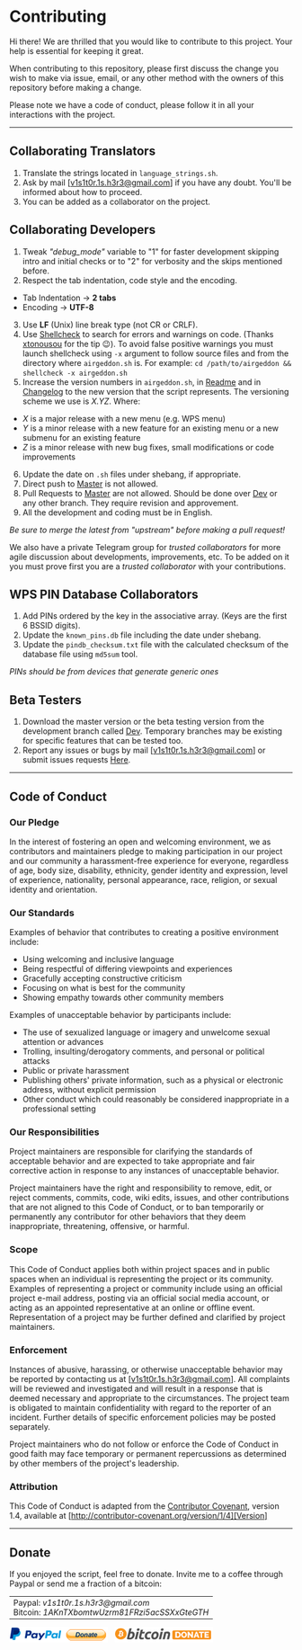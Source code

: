 # Contributing

Hi there! We are thrilled that you would like to contribute to this project. Your help is essential for keeping it great.

When contributing to this repository, please first discuss the change you wish to make via issue,
email, or any other method with the owners of this repository before making a change. 

Please note we have a code of conduct, please follow it in all your interactions with the project.

---

## Collaborating Translators

1. Translate the strings located in `language_strings.sh`.
2. Ask by mail [v1s1t0r.1s.h3r3@gmail.com] if you have any doubt. You'll be informed about how to proceed.
3. You can be added as a collaborator on the project.

## Collaborating Developers

1. Tweak *"debug_mode"* variable to "1" for faster development skipping intro and initial checks or to "2" for verbosity and the skips mentioned before.
2. Respect the tab indentation, code style and the encoding.
 - Tab Indentation &#8594; **2 tabs**
 - Encoding &#8594; **UTF-8**
3. Use **LF** (Unix) line break type (not CR or CRLF).
4. Use [Shellcheck] to search for errors and warnings on code. (Thanks [xtonousou] for the tip :wink:). To avoid false positive warnings you must launch shellcheck using `-x` argument to follow source files and from the directory where `airgeddon.sh` is. For example: `cd /path/to/airgeddon && shellcheck -x airgeddon.sh`
5. Increase the version numbers in `airgeddon.sh`, in [Readme] and in [Changelog] to the new version that the script represents. The versioning scheme we use is *X.YZ*. Where:
 - *X* is a major release with a new menu (e.g. WPS menu)
 - *Y* is a minor release with a new feature for an existing menu or a new submenu for an existing feature
 - *Z* is a minor release with new bug fixes, small modifications or code improvements
6. Update the date on `.sh` files under shebang, if appropriate.
7. Direct push to [Master] is not allowed.
8. Pull Requests to [Master] are not allowed. Should be done over [Dev] or any other branch. They require revision and approvement.
9. All the development and coding must be in English.

*Be sure to merge the latest from "upstream" before making a pull request!*

We also have a private Telegram group for *trusted collaborators* for more agile discussion about developments, improvements, etc. 
To be added on it you must prove first you are a *trusted collaborator* with your contributions.

## WPS PIN Database Collaborators

1. Add PINs ordered by the key in the associative array. (Keys are the first 6 BSSID digits).
2. Update the `known_pins.db` file including the date under shebang.
3. Update the `pindb_checksum.txt` file with the calculated checksum of the database file using `md5sum` tool.

*PINs should be from devices that generate generic ones*

## Beta Testers

1. Download the master version or the beta testing version from the development branch called [Dev]. Temporary branches may be existing for specific features that can be tested too.
2. Report any issues or bugs by mail [v1s1t0r.1s.h3r3@gmail.com] or submit issues requests [Here].

---

## Code of Conduct

### Our Pledge

In the interest of fostering an open and welcoming environment, we as
contributors and maintainers pledge to making participation in our project and
our community a harassment-free experience for everyone, regardless of age, body
size, disability, ethnicity, gender identity and expression, level of experience,
nationality, personal appearance, race, religion, or sexual identity and
orientation.

### Our Standards

Examples of behavior that contributes to creating a positive environment
include:

* Using welcoming and inclusive language
* Being respectful of differing viewpoints and experiences
* Gracefully accepting constructive criticism
* Focusing on what is best for the community
* Showing empathy towards other community members

Examples of unacceptable behavior by participants include:

* The use of sexualized language or imagery and unwelcome sexual attention or
advances
* Trolling, insulting/derogatory comments, and personal or political attacks
* Public or private harassment
* Publishing others' private information, such as a physical or electronic
  address, without explicit permission
* Other conduct which could reasonably be considered inappropriate in a
  professional setting

### Our Responsibilities

Project maintainers are responsible for clarifying the standards of acceptable
behavior and are expected to take appropriate and fair corrective action in
response to any instances of unacceptable behavior.

Project maintainers have the right and responsibility to remove, edit, or
reject comments, commits, code, wiki edits, issues, and other contributions
that are not aligned to this Code of Conduct, or to ban temporarily or
permanently any contributor for other behaviors that they deem inappropriate,
threatening, offensive, or harmful.

### Scope

This Code of Conduct applies both within project spaces and in public spaces
when an individual is representing the project or its community. Examples of
representing a project or community include using an official project e-mail
address, posting via an official social media account, or acting as an appointed
representative at an online or offline event. Representation of a project may be
further defined and clarified by project maintainers.

### Enforcement

Instances of abusive, harassing, or otherwise unacceptable behavior may be
reported by contacting us at [v1s1t0r.1s.h3r3@gmail.com]. All
complaints will be reviewed and investigated and will result in a response that
is deemed necessary and appropriate to the circumstances. The project team is
obligated to maintain confidentiality with regard to the reporter of an incident.
Further details of specific enforcement policies may be posted separately.

Project maintainers who do not follow or enforce the Code of Conduct in good
faith may face temporary or permanent repercussions as determined by other
members of the project's leadership.

### Attribution

This Code of Conduct is adapted from the [Contributor Covenant][Homepage], version 1.4,
available at [http://contributor-covenant.org/version/1/4][Version]

---

## Donate

If you enjoyed the script, feel free to donate. Invite me to a coffee through Paypal or send me a fraction of a bitcoin:

<table>
  <tr>
    <td>
      Paypal: <em>v1s1t0r.1s.h3r3&#64;gmail.com</em> <br/>
      Bitcoin: <em>1AKnTXbomtwUzrm81FRzi5acSSXxGteGTH</em>
    </td>
  </tr>
</table>

[![Paypal][Paypal]](https://www.paypal.com/cgi-bin/webscr?cmd=_s-xclick&hosted_button_id=7ELM486P7XKKG)
&nbsp;
[![Bitcoin][Bitcoin]](https://blockchain.info/address/1AKnTXbomtwUzrm81FRzi5acSSXxGteGTH)

<!-- MDs -->
[Readme]: README.md
[Changelog]: CHANGELOG.md

<!-- Code of Conduct -->
[Homepage]: http://contributor-covenant.org
[Version]: http://contributor-covenant.org/version/1/4/

<!-- Github -->
[Shellcheck]: https://github.com/koalaman/shellcheck "shellcheck.hs"
[Here]: https://github.com/v1s1t0r1sh3r3/airgeddon/issues/new
[Master]: https://github.com/v1s1t0r1sh3r3/airgeddon/tree/master
[Dev]: https://github.com/v1s1t0r1sh3r3/airgeddon/tree/dev
[xtonousou]: https://github.com/xtonousou "xT"

<!-- Images -->
[Paypal]: /imgs/banners/paypal_donate.png "Show me the money!"
[Bitcoin]: /imgs/banners/bitcoin_donate.png "Show me the money!"
